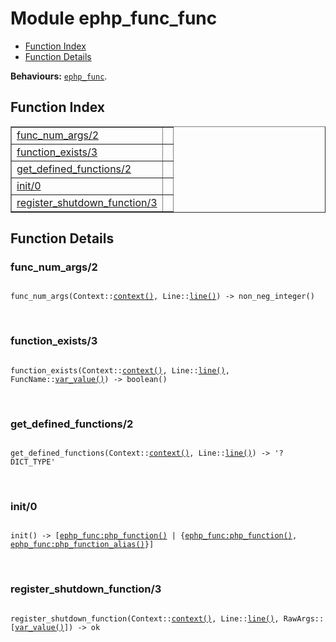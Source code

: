 

# Module ephp_func_func #
* [Function Index](#index)
* [Function Details](#functions)

__Behaviours:__ [`ephp_func`](ephp_func.md).
<a name="index"></a>

## Function Index ##


<table width="100%" border="1" cellspacing="0" cellpadding="2" summary="function index"><tr><td valign="top"><a href="#func_num_args-2">func_num_args/2</a></td><td></td></tr><tr><td valign="top"><a href="#function_exists-3">function_exists/3</a></td><td></td></tr><tr><td valign="top"><a href="#get_defined_functions-2">get_defined_functions/2</a></td><td></td></tr><tr><td valign="top"><a href="#init-0">init/0</a></td><td></td></tr><tr><td valign="top"><a href="#register_shutdown_function-3">register_shutdown_function/3</a></td><td></td></tr></table>


<a name="functions"></a>

## Function Details ##

<a name="func_num_args-2"></a>

### func_num_args/2 ###


<pre><code>
func_num_args(Context::<a href="#type-context">context()</a>, Line::<a href="#type-line">line()</a>) -&gt; non_neg_integer()
</code></pre>
<br />


<a name="function_exists-3"></a>

### function_exists/3 ###


<pre><code>
function_exists(Context::<a href="#type-context">context()</a>, Line::<a href="#type-line">line()</a>, FuncName::<a href="#type-var_value">var_value()</a>) -&gt; boolean()
</code></pre>
<br />


<a name="get_defined_functions-2"></a>

### get_defined_functions/2 ###


<pre><code>
get_defined_functions(Context::<a href="#type-context">context()</a>, Line::<a href="#type-line">line()</a>) -&gt; '?DICT_TYPE'
</code></pre>
<br />


<a name="init-0"></a>

### init/0 ###


<pre><code>
init() -&gt; [<a href="ephp_func.md#type-php_function">ephp_func:php_function()</a> | {<a href="ephp_func.md#type-php_function">ephp_func:php_function()</a>, <a href="ephp_func.md#type-php_function_alias">ephp_func:php_function_alias()</a>}]
</code></pre>
<br />


<a name="register_shutdown_function-3"></a>

### register_shutdown_function/3 ###


<pre><code>
register_shutdown_function(Context::<a href="#type-context">context()</a>, Line::<a href="#type-line">line()</a>, RawArgs::[<a href="#type-var_value">var_value()</a>]) -&gt; ok
</code></pre>
<br />


